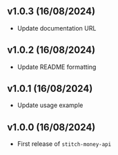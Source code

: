## v1.0.3 (16/08/2024)

- Update documentation URL

## v1.0.2 (16/08/2024)

- Update README formatting

## v1.0.1 (16/08/2024)

- Update usage example

## v1.0.0 (16/08/2024)

- First release of `stitch-money-api`